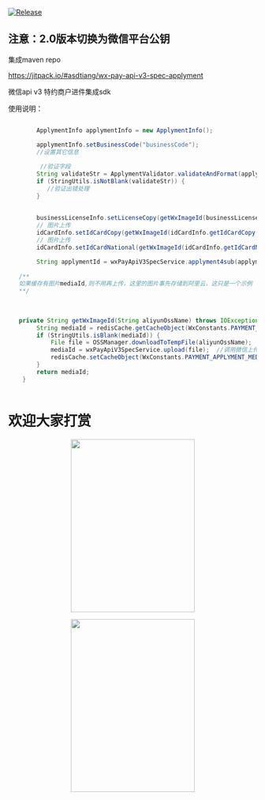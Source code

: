 [![Release](https://jitpack.io/v/User/Repo.svg)](https://jitpack.io/#asdtiang/wx-pay-api-v3-spec-applyment)

## 注意：2.0版本切换为微信平台公钥


集成maven repo

https://jitpack.io/#asdtiang/wx-pay-api-v3-spec-applyment 

微信api v3 特约商户进件集成sdk


使用说明：

```java 

        ApplymentInfo applymentInfo = new ApplymentInfo();

        applymentInfo.setBusinessCode("businessCode");
        //设置其它信息
        
         //验证字段
        String validateStr = ApplymentValidator.validateAndFormat(applymentInfo);
        if (StringUtils.isNotBlank(validateStr)) {
           //验证出错处理
        }
        
        
        businessLicenseInfo.setLicenseCopy(getWxImageId(businessLicenseInfo.getLicenseCopy()));
        // 图片上传
        idCardInfo.setIdCardCopy(getWxImageId(idCardInfo.getIdCardCopy()));
        // 图片上传
        idCardInfo.setIdCardNational(getWxImageId(idCardInfo.getIdCardNational()));

        String applymentId = wxPayApiV3SpecService.applyment4sub(applymentInfo);
        
   /**
   如果缓存有图片mediaId,则不用再上传，这里的图片事先存储到阿里云，这只是一个示例
   **/
   
   
   
   private String getWxImageId(String aliyunOssName) throws IOException {
        String mediaId = redisCache.getCacheObject(WxConstants.PAYMENT_APPLYMENT_MEDIA_REDIS_CACHE_PREFIX + aliyunOssName);
        if (StringUtils.isBlank(mediaId)) {
            File file = OSSManager.downloadToTempFile(aliyunOssName);
            mediaId = wxPayApiV3SpecService.upload(file);  //调用微信上传图片接口
            redisCache.setCacheObject(WxConstants.PAYMENT_APPLYMENT_MEDIA_REDIS_CACHE_PREFIX + aliyunOssName, mediaId);
        }
        return mediaId;
    }
    
```


# 欢迎大家打赏

<p align="center">
  <a href="https://www.asdtiang.org/wp-content/uploads/2020/07/wx.jpg">
    <img src="https://www.asdtiang.org/wp-content/uploads/2020/07/wx.jpg" 
    alt="" width="251" height="350">
  </a>
</p>

<p align="center">
  <a href="https://www.asdtiang.org/wp-content/uploads/2020/07/al.jpg">
    <img src="https://www.asdtiang.org/wp-content/uploads/2020/07/al.jpg" 
    alt="" width="251" height="350">
  </a>
</p>
